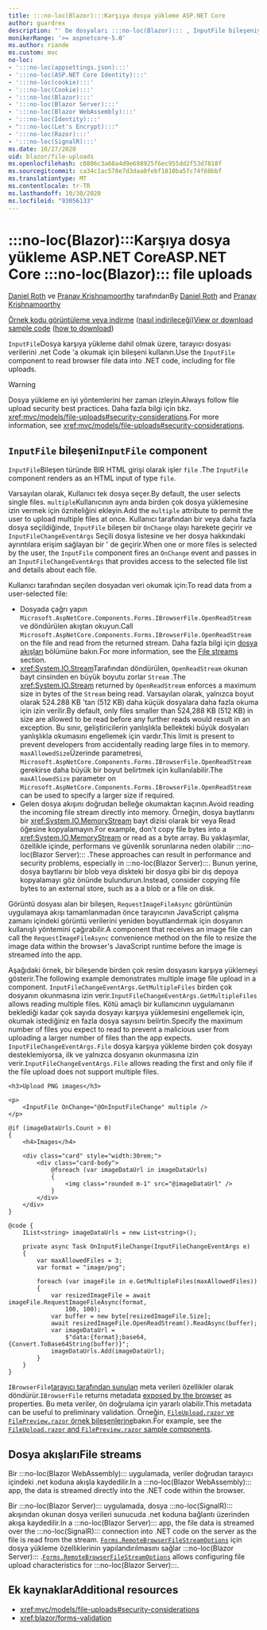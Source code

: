 ```yaml
---
title: :::no-loc(Blazor):::Karşıya dosya yükleme ASP.NET Core
author: guardrex
description: "' De dosyaları :::no-loc(Blazor)::: , InputFile bileşeniyle karşıya yüklemeyi öğrenin."
monikerRange: '>= aspnetcore-5.0'
ms.author: riande
ms.custom: mvc
no-loc:
- ':::no-loc(appsettings.json):::'
- ':::no-loc(ASP.NET Core Identity):::'
- ':::no-loc(cookie):::'
- ':::no-loc(Cookie):::'
- ':::no-loc(Blazor):::'
- ':::no-loc(Blazor Server):::'
- ':::no-loc(Blazor WebAssembly):::'
- ':::no-loc(Identity):::'
- ":::no-loc(Let's Encrypt):::"
- ':::no-loc(Razor):::'
- ':::no-loc(SignalR):::'
ms.date: 10/27/2020
uid: blazor/file-uploads
ms.openlocfilehash: c0806c3a68a4d9e698925f6ec955dd2f53d7818f
ms.sourcegitcommit: ca34c1ac578e7d3daa0febf1810ba5fc74f60bbf
ms.translationtype: MT
ms.contentlocale: tr-TR
ms.lasthandoff: 10/30/2020
ms.locfileid: "93056133"
---
```

# <a name="aspnet-core-no-locblazor-file-uploads"></a><span data-ttu-id="70177-103">:::no-loc(Blazor):::Karşıya dosya yükleme ASP.NET Core</span><span class="sxs-lookup"><span data-stu-id="70177-103">ASP.NET Core :::no-loc(Blazor)::: file uploads</span></span>

<span data-ttu-id="70177-104">[Daniel Roth](https://github.com/danroth27) ve [Pranav Krishnamoorthy](https://github.com/pranavkm) tarafından</span><span class="sxs-lookup"><span data-stu-id="70177-104">By [Daniel Roth](https://github.com/danroth27) and [Pranav Krishnamoorthy](https://github.com/pranavkm)</span></span>

<span data-ttu-id="70177-105">[Örnek kodu görüntüleme veya indirme](https://github.com/dotnet/AspNetCore.Docs/tree/master/aspnetcore/blazor/file-uploads/samples/) ([nasıl indirileceği](xref:index#how-to-download-a-sample))</span><span class="sxs-lookup"><span data-stu-id="70177-105">[View or download sample code](https://github.com/dotnet/AspNetCore.Docs/tree/master/aspnetcore/blazor/file-uploads/samples/) ([how to download](xref:index#how-to-download-a-sample))</span></span>

<span data-ttu-id="70177-106">`InputFile`Dosya karşıya yükleme dahil olmak üzere, tarayıcı dosyası verilerini .net Code 'a okumak için bileşeni kullanın.</span><span class="sxs-lookup"><span data-stu-id="70177-106">Use the `InputFile` component to read browser file data into .NET code, including for file uploads.</span></span>

> [!WARNING]
> <span data-ttu-id="70177-107">Dosya yükleme en iyi yöntemlerini her zaman izleyin.</span><span class="sxs-lookup"><span data-stu-id="70177-107">Always follow file upload security best practices.</span></span> <span data-ttu-id="70177-108">Daha fazla bilgi için bkz. <xref:mvc/models/file-uploads#security-considerations>.</span><span class="sxs-lookup"><span data-stu-id="70177-108">For more information, see <xref:mvc/models/file-uploads#security-considerations>.</span></span>

## <a name="inputfile-component"></a><span data-ttu-id="70177-109">`InputFile` bileşeni</span><span class="sxs-lookup"><span data-stu-id="70177-109">`InputFile` component</span></span>

<span data-ttu-id="70177-110">`InputFile`Bileşen türünde BIR HTML girişi olarak işler `file` .</span><span class="sxs-lookup"><span data-stu-id="70177-110">The `InputFile` component renders as an HTML input of type `file`.</span></span>

<span data-ttu-id="70177-111">Varsayılan olarak, Kullanıcı tek dosya seçer.</span><span class="sxs-lookup"><span data-stu-id="70177-111">By default, the user selects single files.</span></span> <span data-ttu-id="70177-112">`multiple`Kullanıcının aynı anda birden çok dosya yüklemesine izin vermek için özniteliğini ekleyin.</span><span class="sxs-lookup"><span data-stu-id="70177-112">Add the `multiple` attribute to permit the user to upload multiple files at once.</span></span> <span data-ttu-id="70177-113">Kullanıcı tarafından bir veya daha fazla dosya seçildiğinde, `InputFile` bileşen bir `OnChange` olayı harekete geçirir ve `InputFileChangeEventArgs` Seçili dosya listesine ve her dosya hakkındaki ayrıntılara erişim sağlayan bir ' de geçirir.</span><span class="sxs-lookup"><span data-stu-id="70177-113">When one or more files is selected by the user, the `InputFile` component fires an `OnChange` event and passes in an `InputFileChangeEventArgs` that provides access to the selected file list and details about each file.</span></span>

<span data-ttu-id="70177-114">Kullanıcı tarafından seçilen dosyadan veri okumak için:</span><span class="sxs-lookup"><span data-stu-id="70177-114">To read data from a user-selected file:</span></span>

* <span data-ttu-id="70177-115">Dosyada çağrı yapın `Microsoft.AspNetCore.Components.Forms.IBrowserFile.OpenReadStream` ve döndürülen akıştan okuyun.</span><span class="sxs-lookup"><span data-stu-id="70177-115">Call `Microsoft.AspNetCore.Components.Forms.IBrowserFile.OpenReadStream` on the file and read from the returned stream.</span></span> <span data-ttu-id="70177-116">Daha fazla bilgi için [dosya akışları](#file-streams) bölümüne bakın.</span><span class="sxs-lookup"><span data-stu-id="70177-116">For more information, see the [File streams](#file-streams) section.</span></span>
* <span data-ttu-id="70177-117"><xref:System.IO.Stream>Tarafından döndürülen, `OpenReadStream` okunan bayt cinsinden en büyük boyutu zorlar `Stream` .</span><span class="sxs-lookup"><span data-stu-id="70177-117">The <xref:System.IO.Stream> returned by `OpenReadStream` enforces a maximum size in bytes of the `Stream` being read.</span></span> <span data-ttu-id="70177-118">Varsayılan olarak, yalnızca boyut olarak 524.288 KB 'tan (512 KB) daha küçük dosyalara daha fazla okuma için izin verilir.</span><span class="sxs-lookup"><span data-stu-id="70177-118">By default, only files smaller than 524,288 KB (512 KB) in size are allowed to be read before any further reads would result in an exception.</span></span> <span data-ttu-id="70177-119">Bu sınır, geliştiricilerin yanlışlıkla bellekteki büyük dosyaları yanlışlıkla okumasını engellemek için vardır.</span><span class="sxs-lookup"><span data-stu-id="70177-119">This limit is present to prevent developers from accidentally reading large files in to memory.</span></span> <span data-ttu-id="70177-120">`maxAllowedSize`Üzerinde parametresi, `Microsoft.AspNetCore.Components.Forms.IBrowserFile.OpenReadStream` gerekirse daha büyük bir boyut belirtmek için kullanılabilir.</span><span class="sxs-lookup"><span data-stu-id="70177-120">The `maxAllowedSize` parameter on `Microsoft.AspNetCore.Components.Forms.IBrowserFile.OpenReadStream` can be used to specify a larger size if required.</span></span>
* <span data-ttu-id="70177-121">Gelen dosya akışını doğrudan belleğe okumaktan kaçının.</span><span class="sxs-lookup"><span data-stu-id="70177-121">Avoid reading the incoming file stream directly into memory.</span></span> <span data-ttu-id="70177-122">Örneğin, dosya baytlarını bir <xref:System.IO.MemoryStream> bayt dizisi olarak bir veya Read öğesine kopyalamayın.</span><span class="sxs-lookup"><span data-stu-id="70177-122">For example, don't copy file bytes into a <xref:System.IO.MemoryStream> or read as a byte array.</span></span> <span data-ttu-id="70177-123">Bu yaklaşımlar, özellikle içinde, performans ve güvenlik sorunlarına neden olabilir :::no-loc(Blazor Server)::: .</span><span class="sxs-lookup"><span data-stu-id="70177-123">These approaches can result in performance and security problems, especially in :::no-loc(Blazor Server):::.</span></span> <span data-ttu-id="70177-124">Bunun yerine, dosya baytlarını bir blob veya diskteki bir dosya gibi bir dış depoya kopyalamayı göz önünde bulundurun.</span><span class="sxs-lookup"><span data-stu-id="70177-124">Instead, consider copying file bytes to an external store, such as a a blob or a file on disk.</span></span>

<span data-ttu-id="70177-125">Görüntü dosyası alan bir bileşen, `RequestImageFileAsync` görüntünün uygulamaya akışı tamamlanmadan önce tarayıcının JavaScript çalışma zamanı içindeki görüntü verilerini yeniden boyutlandırmak için dosyanın kullanışlı yöntemini çağırabilir.</span><span class="sxs-lookup"><span data-stu-id="70177-125">A component that receives an image file can call the `RequestImageFileAsync` convenience method on the file to resize the image data within the browser's JavaScript runtime before the image is streamed into the app.</span></span>

<span data-ttu-id="70177-126">Aşağıdaki örnek, bir bileşende birden çok resim dosyasını karşıya yüklemeyi gösterir.</span><span class="sxs-lookup"><span data-stu-id="70177-126">The following example demonstrates multiple image file upload in a component.</span></span> <span data-ttu-id="70177-127">`InputFileChangeEventArgs.GetMultipleFiles` birden çok dosyanın okunmasına izin verir.</span><span class="sxs-lookup"><span data-stu-id="70177-127">`InputFileChangeEventArgs.GetMultipleFiles` allows reading multiple files.</span></span> <span data-ttu-id="70177-128">Kötü amaçlı bir kullanıcının uygulamanın beklediği kadar çok sayıda dosyayı karşıya yüklemesini engellemek için, okumak istediğiniz en fazla dosya sayısını belirtin.</span><span class="sxs-lookup"><span data-stu-id="70177-128">Specify the maximum number of files you expect to read to prevent a malicious user from uploading a larger number of files than the app expects.</span></span> <span data-ttu-id="70177-129">`InputFileChangeEventArgs.File` dosya karşıya yükleme birden çok dosyayı desteklemiyorsa, ilk ve yalnızca dosyanın okunmasına izin verir.</span><span class="sxs-lookup"><span data-stu-id="70177-129">`InputFileChangeEventArgs.File` allows reading the first and only file if the file upload does not support multiple files.</span></span>

```razor
<h3>Upload PNG images</h3>

<p>
    <InputFile OnChange="@OnInputFileChange" multiple />
</p>

@if (imageDataUrls.Count > 0)
{
    <h4>Images</h4>

    <div class="card" style="width:30rem;">
        <div class="card-body">
            @foreach (var imageDataUrl in imageDataUrls)
            {
                <img class="rounded m-1" src="@imageDataUrl" />
            }
        </div>
    </div>
}

@code {
    IList<string> imageDataUrls = new List<string>();

    private async Task OnInputFileChange(InputFileChangeEventArgs e)
    {
        var maxAllowedFiles = 3;
        var format = "image/png";

        foreach (var imageFile in e.GetMultipleFiles(maxAllowedFiles))
        {
            var resizedImageFile = await imageFile.RequestImageFileAsync(format, 
                100, 100);
            var buffer = new byte[resizedImageFile.Size];
            await resizedImageFile.OpenReadStream().ReadAsync(buffer);
            var imageDataUrl = 
                $"data:{format};base64,{Convert.ToBase64String(buffer)}";
            imageDataUrls.Add(imageDataUrl);
        }
    }
}
```

<span data-ttu-id="70177-130">`IBrowserFile`[tarayıcı tarafından sunulan](https://developer.mozilla.org/docs/Web/API/File#Instance_properties) meta verileri özellikler olarak döndürür.</span><span class="sxs-lookup"><span data-stu-id="70177-130">`IBrowserFile` returns metadata [exposed by the browser](https://developer.mozilla.org/docs/Web/API/File#Instance_properties) as properties.</span></span> <span data-ttu-id="70177-131">Bu meta veriler, ön doğrulama için yararlı olabilir.</span><span class="sxs-lookup"><span data-stu-id="70177-131">This metadata can be useful to preliminary validation.</span></span> <span data-ttu-id="70177-132">Örneğin, [ `FileUpload.razor` ve `FilePreview.razor` örnek bileşenlerine](https://github.com/dotnet/AspNetCore.Docs/tree/master/aspnetcore/blazor/file-uploads/samples/)bakın.</span><span class="sxs-lookup"><span data-stu-id="70177-132">For example, see the [`FileUpload.razor` and `FilePreview.razor` sample components](https://github.com/dotnet/AspNetCore.Docs/tree/master/aspnetcore/blazor/file-uploads/samples/).</span></span>

## <a name="file-streams"></a><span data-ttu-id="70177-133">Dosya akışları</span><span class="sxs-lookup"><span data-stu-id="70177-133">File streams</span></span>

<span data-ttu-id="70177-134">Bir :::no-loc(Blazor WebAssembly)::: uygulamada, veriler doğrudan tarayıcı içindeki .net koduna akışla kaydedilir.</span><span class="sxs-lookup"><span data-stu-id="70177-134">In a :::no-loc(Blazor WebAssembly)::: app, the data is streamed directly into the .NET code within the browser.</span></span>

<span data-ttu-id="70177-135">Bir :::no-loc(Blazor Server)::: uygulamada, dosya :::no-loc(SignalR)::: akışından okunan dosya verileri sunucuda .net koduna bağlantı üzerinden akışa kaydedilir.</span><span class="sxs-lookup"><span data-stu-id="70177-135">In a :::no-loc(Blazor Server)::: app, the file data is streamed over the :::no-loc(SignalR)::: connection into .NET code on the server as the file is read from the stream.</span></span> <span data-ttu-id="70177-136">[`Forms.RemoteBrowserFileStreamOptions`](https://github.com/dotnet/aspnetcore/blob/master/src/Components/Web/src/Forms/InputFile/RemoteBrowserFileStreamOptions.cs) için dosya yükleme özelliklerinin yapılandırılmasını sağlar :::no-loc(Blazor Server)::: .</span><span class="sxs-lookup"><span data-stu-id="70177-136">[`Forms.RemoteBrowserFileStreamOptions`](https://github.com/dotnet/aspnetcore/blob/master/src/Components/Web/src/Forms/InputFile/RemoteBrowserFileStreamOptions.cs) allows configuring file upload characteristics for :::no-loc(Blazor Server):::.</span></span>

## <a name="additional-resources"></a><span data-ttu-id="70177-137">Ek kaynaklar</span><span class="sxs-lookup"><span data-stu-id="70177-137">Additional resources</span></span>

* <xref:mvc/models/file-uploads#security-considerations>
* <xref:blazor/forms-validation>
